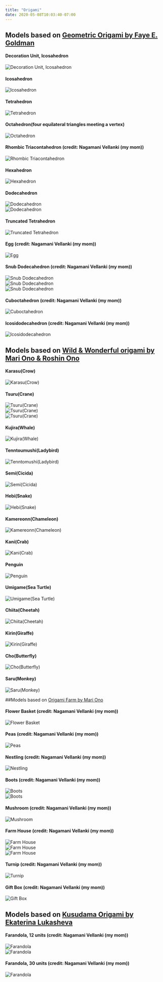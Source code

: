 ```yaml
---
title: "Origami"
date: 2020-05-08T10:03:40-07:00
---
```

## Models based on [Geometric Origami by Faye E. Goldman](http://www.amazon.com/Geometric-Origami-Books-Faye-Goldman/dp/160710976X)
<div>
<h4>Decoration Unit, Icosahedron </h4>
<img src="/decoration_icosahedron.jpg"  title="Decoration Unit, Icosahedron" alt="Decoration Unit, Icosahedron">
</div>

<div>
<h4>Icosahedron </h4>
<img src="/icosahedron.jpg"  title="Icasohedron" alt="Icosahedron">
</div>

<div>
<h4>Tetrahedron </h4>
<img src="/tetrahedron.jpg"  title="Tetrahedron" alt="Tetrahedron">
</div>

<div>
<h4>Octahedron(four equilateral triangles meeting a vertex) </h4>
<img src="/octahedron.jpg"  title="Octahedron" alt="Octahedron">
</div>

<div>
<h4>Rhombic Triacontahedron (credit: Nagamani Vellanki (my mom))</h4>
<img src="/rhombic_triacontahedron_2.jpg"  title="Rhombic Triacontahedron" alt="Rhombic Triacontahedron">
</div>


<div>
<h4>Hexahedron</h4>
<img src="/hexahedron.jpg"  title="Hexahedron" alt="Hexahedron">
</div>


<div>
<h4>Dodecahedron</h4>
<img src="/dodecahedron.jpg"  title="Dodecahedron" alt="Dodecahedron">
<br/>
<img src="/dodecahedron_1.jpg"  title="Dodecahedron" alt="Dodecahedron">
</div>

<div>
<h4>Truncated Tetrahedron</h4>
<img src="/truncated_tetrahedron.jpg"  title="Truncated Tetrahedron" alt="Truncated Tetrahedron">
</div>

<div>
<h4>Egg (credit: Nagamani Vellanki (my mom))</h4>
<img src="/egg.jpg"  title="Egg" alt="Egg">
</div>

<div>
<h4>Snub Dodecahedron (credit: Nagamani Vellanki (my mom))</h4>
<img src="/snub_dodecahedron_1.jpg"  title="Snub Dodecahedron" alt="Snub Dodecahedron">
<br/>
<img src="/snub_dodecahedron_2.jpg"  title="Snub Dodecahedron" alt="Snub Dodecahedron">
<br/>
<img src="/snub_dodecahedron_3.jpg"  title="Snub Dodecahedron" alt="Snub Dodecahedron">
</div>

<div>
<h4>Cuboctahedron (credit: Nagamani Vellanki (my mom))</h4>
<img src="/cuboctahedron.jpg"  title="Cuboctahedron" alt="Cuboctahedron">
</div>

<div>
<h4>Icosidodecahedron (credit: Nagamani Vellanki (my mom))</h4>
<img src="/icosidodecahedron.jpg"  title="Icosidodecahedron" alt="Icosidodecahedron">
</div>


## Models based on [Wild & Wonderful origami by Mari Ono & Roshin Ono](http://www.amazon.com/Wild-Wonderful-Origami-Mari-Ono/dp/1907563563)

<div>
<h4>Karasu(Crow)</h4>
<img src="/karasu_crow_1.jpg"  title="Karasu(Crow)" alt="Karasu(Crow)">
</div>

<div>
<h4>Tsuru(Crane)</h4>
<img src="/tsuru_crane.jpg"  title="Tsuru(Crane)" alt="Tsuru(Crane)">
<br/>
<img src="/tsuru_crane_1.jpg"  title="Tsuru(Crane)" alt="Tsuru(Crane)">
<br/>
<img src="/tsuru_crane_2.jpg"  title="Tsuru(Crane)" alt="Tsuru(Crane)">
</div>

<div>
<h4>Kujira(Whale)</h4>
<img src="/kujira_whale.jpg"  title="Kujira(Whale)" alt="Kujira(Whale)">
</div>

<div>
<h4>Tenntoumushi(Ladybird)</h4>
<img src="/tenntoumushi_ladybird.jpg"  title="Tenntoumushi(Ladybird)" alt="Tenntomushi(Ladybird)">
</div>

<div>
<h4>Semi(Cicida)</h4>
<img src="/semi_cecida.jpg"  title="Semi(Cicida)" alt="Semi(Cicida)">
</div>

<div>
<h4>Hebi(Snake)</h4>
<img src="/hebi_snake.jpg"  title="Hebi(Snake)" alt="Hebi(Snake)">
</div>

<div>
<h4>Kamereonn(Chameleon)</h4>
<img src="/kamereonn_chameleon.jpg"  title="Kamereonn(Chameleon)" alt="Kamereonn(Chameleon)">
</div>

<div>
<h4>Kani(Crab)</h4>
<img src="/kani_crab.jpg"  title="Kani(Crab)" alt="Kani(Crab)">
</div>

<div>
<h4>Penguin</h4>
<img src="/penguin.jpg"  title="Penguin" alt="Penguin">
</div>

<div>
<h4>Umigame(Sea Turtle)</h4>
<img src="/umigame_seaturtle.jpg"  title="Umigame(Sea Turtle)" alt="Umigame(Sea Turtle)">
</div>

<div>
<h4>Chiita(Cheetah)</h4>
<img src="/chiita_cheetah.jpg"  title="Chiita(Cheetah)" alt="Chiita(Cheetah)">
</div>

<div>
<h4>Kirin(Giraffe)</h4>
<img src="/kirin_giraffe.jpg"  title="Kirin(Giraffe)" alt="Kirin(Giraffe)">
</div>

<div>
<h4>Cho(Butterfly)</h4>
<img src="/cho_butterfly.jpg"  title="Cho(Butterfly)" alt="Cho(Butterfly)">
</div>

<div>
<h4>Saru(Monkey)</h4>
<img src="/saru_monkey.jpg"  title="Saru(Monkey)" alt="Saru(Monkey)">
</div>

##Models based on [Origami Farm by Mari Ono](http://www.amazon.com/Origami-Farm-Farmyard-Favorites-Instant/dp/1782490485)

<div>
<h4>Flower Basket (credit: Nagamani Vellanki (my mom))</h4>
<img src="/flower_basket.jpg"  title="Flower Basket" alt="Flower Basket">
</div>

<div>
<h4>Peas (credit: Nagamani Vellanki (my mom))</h4>
<img src="/peas.jpg"  title="Peas" alt="Peas">
</div>

<div>
<h4>Nestling (credit: Nagamani Vellanki (my mom))</h4>
<img src="/nestling.jpg"  title="Nestling" alt="Nestling">
</div>

<div>
<h4>Boots (credit: Nagamani Vellanki (my mom))</h4>
<img src="/boots.jpg"  title="Boots" alt="Boots">
<br/>
<img src="/boots_1.jpg"  title="Boots" alt="Boots">
</div>


<div>
<h4>Mushroom (credit: Nagamani Vellanki (my mom))</h4>
<img src="/mushroom.jpg"  title="Mushroom" alt="Mushroom">
</div>

<div>
<h4>Farm House (credit: Nagamani Vellanki (my mom))</h4>
<img src="/farm_house_1.jpg"  title="Farm House" alt="Farm House">
<br/>
<img src="/farm_house_2.jpg"  title="Farm House" alt="Farm House">
<br/>
<img src="/farm_house_3.jpg"  title="Farm House" alt="Farm House">
<br/>
</div>

<div>
<h4>Turnip (credit: Nagamani Vellanki (my mom))</h4>
<img src="/turnip.jpg"  title="Turnip" alt="Turnip">
</div>

<div>
<h4>Gift Box (credit: Nagamani Vellanki (my mom))</h4>
<img src="/gift_box.jpg"  title="Gift Box" alt="Gift Box">
</div>

## Models based on [Kusudama Origami by Ekaterina Lukasheva](http://www.amazon.com/Kusudama-Origami-Dover-Books-Papercraft/dp/0486499650)

<div>
<h4>Farandola, 12 units (credit: Nagamani Vellanki (my mom))</h4>
<img src="/farandola.jpg"  title="Farandola" alt="Farandola">
<br/>
<img src="/farandola_1.jpg"  title="Farandola" alt="Farandola">
</div>

<div>
<h4>Farandola, 30 units (credit: Nagamani Vellanki (my mom))</h4>
<img src="/farandola_30.jpg"  title="Farandola" alt="Farandola">
</div>
